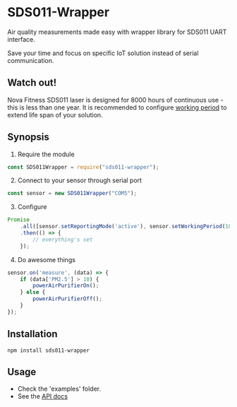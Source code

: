 SDS011-Wrapper
=========

Air quality measurements made easy with wrapper library for SDS011 UART interface.

Save your time and focus on specific IoT solution instead of serial communication.

## Watch out!

Nova Fitness SDS011 laser is designed for 8000 hours of continuous use - this is less than one year. It is recommended to configure [working period](https://github.com/triforcely/sds011-wrapper/wiki/API#SDS011Wrapper+setWorkingPeriod) to extend life span of your solution.

## Synopsis

1. Require the module
```js
const SDS011Wrapper = require("sds011-wrapper");
```
2. Connect to your sensor through serial port
```js
const sensor = new SDS011Wrapper("COM5");
```
3. Configure
```js
Promise
    .all([sensor.setReportingMode('active'), sensor.setWorkingPeriod(10)])
    .then(() => {
        // everything's set
    });
```
4. Do awesome things
```js
sensor.on('measure', (data) => {
    if (data['PM2.5'] > 10) {
        powerAirPurifierOn();
    } else {
        powerAirPurifierOff();
    }
});
```

## Installation

  `npm install sds011-wrapper`

## Usage

- Check the 'examples' folder.
- See the [API docs](https://github.com/triforcely/sds011-wrapper/wiki/API)

